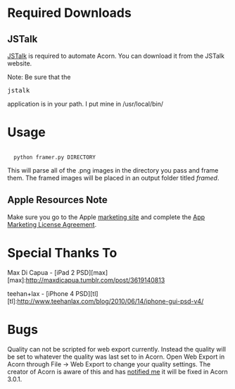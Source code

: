 # Required Downloads

## JSTalk

[JSTalk][jstalk] is required to automate Acorn. You can download it from the JSTalk website.

Note: Be sure that the <pre>jstalk</pre> application is in your path. I put
mine in /usr/local/bin/

[jstalk]:http://jstalk.org/

# Usage

<code>
  python framer.py DIRECTORY
</code>

This will parse all of the .png images in the directory you pass and frame
them. The framed images will be placed in an output folder titled <em>framed</em>.

## Apple Resources Note

Make sure you go to the Apple [marketing site][marketing] and complete the [App Marketing
License Agreement][license].

[marketing]:http://developer.apple.com/appstore/resources/marketing/
[license]:https://developer.apple.com/appstore/AppStoreMarketingLicense.pdf

# Special Thanks To

Max Di Capua - [iPad 2 PSD][max]
[max]:http://maxdicapua.tumblr.com/post/3619140813

teehan+lax - [iPhone 4 PSD][tl]
[tl]:http://www.teehanlax.com/blog/2010/06/14/iphone-gui-psd-v4/

# Bugs

Quality can not be scripted for web export currently. Instead the quality will
be set to whatever the quality was last set to in Acorn. Open Web Export in
Acorn through File -> Web Export to change your quality settings. The creator
of Acorn is aware of this and has [notified me][notified] it will be fixed in Acorn 3.0.1.

[notified]:http://twitter.com/#!/ccgus/status/59799046776299521


